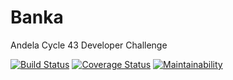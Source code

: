 # Banka
Andela Cycle 43 Developer Challenge

[![Build Status](https://travis-ci.org/phembarl/Banka.svg?branch=develop)](https://travis-ci.org/phembarl/Banka) [![Coverage Status](https://coveralls.io/repos/github/phembarl/Banka/badge.svg?branch=develop)](https://coveralls.io/github/phembarl/Banka?branch=develop) [![Maintainability](https://api.codeclimate.com/v1/badges/e92d8aa3c94fbfe41bbe/maintainability)](https://codeclimate.com/github/phembarl/Banka/maintainability)
